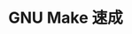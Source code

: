 <!--
 * @Author       : Chivier Humber
 * @Date         : 2021-10-23 17:20:30
 * @LastEditors  : Chivier Humber
 * @LastEditTime : 2021-10-23 17:20:30
 * @Description  : file content
-->
# GNU Make 速成

